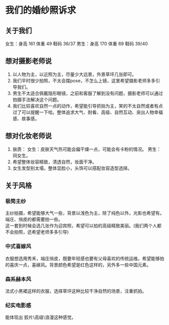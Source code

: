 # 我们的婚纱照诉求
## 关于我们
女生：身高 161 体重 49 鞋码 36/37
男生：身高 170 体重 69 鞋码 39/40
## 想对摄影老师说
1. 以人物为主，以近照为主，尽量少大远景，外景草坪几张即可。
2. 我们平时很少拍照，不太会摆pose，不怎么上镜，这里希望摄影老师多多引导我们。
3. 男生不太适合佩戴隐形眼镜，之前和客服了解到没有问题，摄影老师可以通过拍摄手法解决这个问题。
4. 我们比较喜欢自然一点的动作，希望能引导抓拍为主，笑的不太自然或者有点过了可以提醒一下哈。整体追求大气、耐看、高级、自然互动、突出人物幸福感、故事感。
## 想对化妆老师说
1. 肤质：
女生：皮肤天气热可能会偏干燥一点，可能会有卡粉的情况。
男生：同女生。
2. 希望整体妆容精致，清透自然，妆面干净。
3. 女生发型别太塌，整体显脸小，头饰可以搭配妆容造型选择。
## 关于风格
### 极简主纱
主纱拍摄，希望能够大气一些，背景以浅色为主，除了纯色以外，光影也希望有。端庄、俏皮的都需要拍一些。<br />这一套到时候会选几张作为迎宾照，希望可以拍的高级精致美丽。(我们两个人都不会拍照，还希望老师多多引导)
### 中式喜嫁风
衣服想选用秀禾，端庄俏皮，既要年轻感也要有父母喜欢的传统运维。希望能够拍的喜庆一点，喜嫁风。背景颜色希望是红色这样的，另外多一些中国元素。
### 森系赫本风
法式小黑裙这样的衣服，选择草坪这种比较干净自然的场景，注重抓拍。
### 纪实电影感
能体现出 胶片\高级\浪漫这种感觉。
